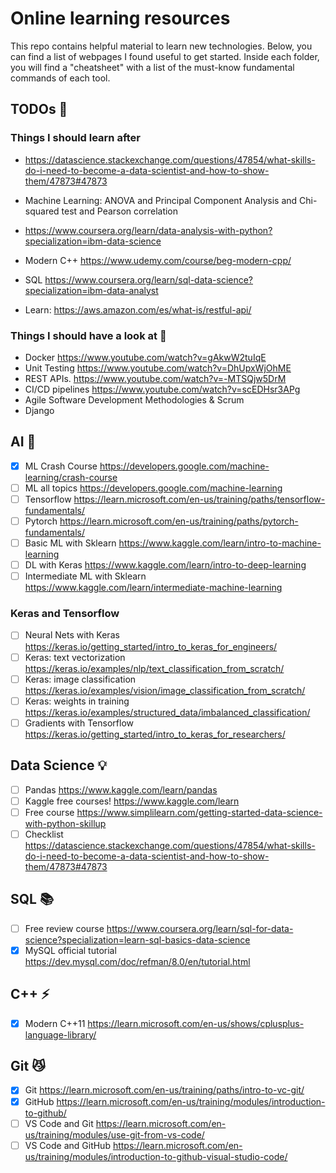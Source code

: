 # Online learning resources

This repo contains helpful material to learn new technologies. Below, you can find a list of webpages I found useful to get started. Inside each folder, you will find a "cheatsheet" with a list of the must-know fundamental commands of each tool.

## TODOs 🥵
### Things I should learn after 
- https://datascience.stackexchange.com/questions/47854/what-skills-do-i-need-to-become-a-data-scientist-and-how-to-show-them/47873#47873

- Machine Learning: ANOVA and Principal Component Analysis and Chi-squared test and Pearson correlation 
- https://www.coursera.org/learn/data-analysis-with-python?specialization=ibm-data-science

- Modern C++ https://www.udemy.com/course/beg-modern-cpp/
- SQL https://www.coursera.org/learn/sql-data-science?specialization=ibm-data-analyst
- Learn: https://aws.amazon.com/es/what-is/restful-api/

### Things I should have a look at 🧐
- Docker https://www.youtube.com/watch?v=gAkwW2tuIqE
- Unit Testing https://www.youtube.com/watch?v=DhUpxWjOhME
- REST APIs. https://www.youtube.com/watch?v=-MTSQjw5DrM
- CI/CD pipelines https://www.youtube.com/watch?v=scEDHsr3APg
- Agile Software Development Methodologies & Scrum
- Django

## AI 🤖
- [x] ML Crash Course https://developers.google.com/machine-learning/crash-course
- [ ] ML all topics https://developers.google.com/machine-learning
- [ ] Tensorflow https://learn.microsoft.com/en-us/training/paths/tensorflow-fundamentals/
- [ ] Pytorch https://learn.microsoft.com/en-us/training/paths/pytorch-fundamentals/
- [ ] Basic ML with Sklearn https://www.kaggle.com/learn/intro-to-machine-learning
- [ ] DL with Keras https://www.kaggle.com/learn/intro-to-deep-learning
- [ ] Intermediate ML with Sklearn https://www.kaggle.com/learn/intermediate-machine-learning

### Keras and Tensorflow
- [ ] Neural Nets with Keras https://keras.io/getting_started/intro_to_keras_for_engineers/
- [ ] Keras: text vectorization https://keras.io/examples/nlp/text_classification_from_scratch/
- [ ] Keras: image classification https://keras.io/examples/vision/image_classification_from_scratch/
- [ ] Keras: weights in training https://keras.io/examples/structured_data/imbalanced_classification/
- [ ] Gradients with Tensorflow https://keras.io/getting_started/intro_to_keras_for_researchers/

## Data Science 💡
- [ ] Pandas https://www.kaggle.com/learn/pandas
- [ ] Kaggle free courses! https://www.kaggle.com/learn
- [ ] Free course https://www.simplilearn.com/getting-started-data-science-with-python-skillup
- [ ] Checklist https://datascience.stackexchange.com/questions/47854/what-skills-do-i-need-to-become-a-data-scientist-and-how-to-show-them/47873#47873

## SQL 📚
- [ ] Free review course https://www.coursera.org/learn/sql-for-data-science?specialization=learn-sql-basics-data-science
- [x] MySQL official tutorial https://dev.mysql.com/doc/refman/8.0/en/tutorial.html

## C++ ⚡
- [x] Modern C++11 https://learn.microsoft.com/en-us/shows/cplusplus-language-library/

## Git 😼
- [x] Git https://learn.microsoft.com/en-us/training/paths/intro-to-vc-git/
- [x] GitHub https://learn.microsoft.com/en-us/training/modules/introduction-to-github/
- [ ] VS Code and Git https://learn.microsoft.com/en-us/training/modules/use-git-from-vs-code/
- [ ] VS Code and GitHub https://learn.microsoft.com/en-us/training/modules/introduction-to-github-visual-studio-code/
